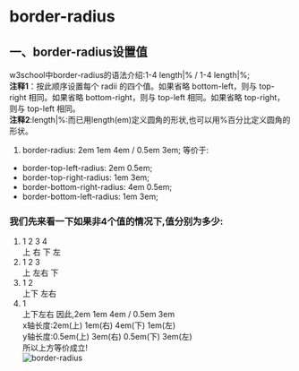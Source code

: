 # border-radius
## 一、border-radius设置值
w3school中border-radius的语法介绍:1-4 length|% / 1-4 length|%;  
**注释1**：按此顺序设置每个 radii 的四个值。如果省略 bottom-left，则与 top-right 相同。如果省略 bottom-right，则与 top-left 相同。如果省略 top-right，则与 top-left 相同。  
**注释2**:length|%:而已用length(em)定义圆角的形状,也可以用%百分比定义圆角的形状。  
1. border-radius: 2em 1em 4em / 0.5em 3em;
等价于:  
* border-top-left-radius: 2em 0.5em;
* border-top-right-radius: 1em 3em;
* border-bottom-right-radius: 4em 0.5em;
* border-bottom-left-radius: 1em 3em;  
### 我们先来看一下如果非4个值的情况下,值分别为多少:
1. 1     2     3     4  
  上     右    下    左
2. 1     2     3      
  上     左右  下
3. 1      2  
  上下   左右
4. 1  
  上下左右
因此,2em     1em     4em    /     0.5em     3em    
x轴长度:2em(上)  1em(右) 4em(下) 1em(左)  
y轴长度:0.5em(上)  3em(右) 0.5em(下) 3em(左)  
所以上方等价成立!  
![border-radius](http://thumbnail0.baidupcs.com/thumbnail/5fb3a890179214ab6669ab3f44a4856b?fid=4130315690-250528-434582210467632&time=1461225600&rt=sh&sign=FDTAER-DCb740ccc5511e5e8fedcff06b081203-3XBg8lRY2bNWkPC7vy%2FWwPUt2NI%3D&expires=8h&chkv=0&chkbd=0&chkpc=&dp-logid=2589960133312319395&dp-callid=0&size=c710_u400&quality=100)


